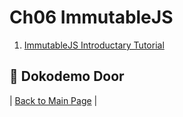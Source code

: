 # Ch06 ImmutableJS

1. [ImmutableJS Introductary Tutorial](https://github.com/druckenclam/reactjs101/blob/en/Ch06/react-immutable-introduction.md)

## :door: Dokodemo Door
| [Back to Main Page](https://github.com/druckenclam/reactjs101/tree/en) |
